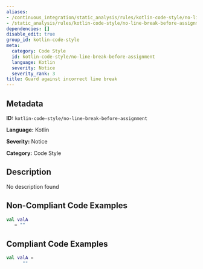 ```yaml
---
aliases:
- /continuous_integration/static_analysis/rules/kotlin-code-style/no-line-break-before-assignment
- /static_analysis/rules/kotlin-code-style/no-line-break-before-assignment
dependencies: []
disable_edit: true
group_id: kotlin-code-style
meta:
  category: Code Style
  id: kotlin-code-style/no-line-break-before-assignment
  language: Kotlin
  severity: Notice
  severity_rank: 3
title: Guard against incorrect line break
---
```

<!--  SOURCED FROM https://github.com/DataDog/datadog-static-analyzer-rule-docs -->


## Metadata
**ID:** `kotlin-code-style/no-line-break-before-assignment`

**Language:** Kotlin

**Severity:** Notice

**Category:** Code Style

## Description
No description found

## Non-Compliant Code Examples
```kotlin
val valA 
   = ""
```

## Compliant Code Examples
```kotlin
val valA =
      ""
```
